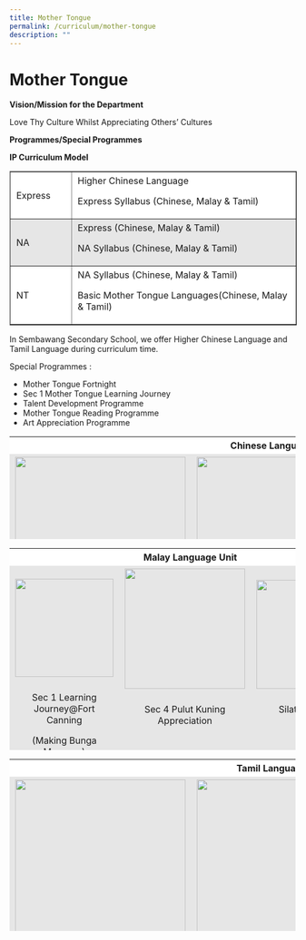 ```yaml
---
title: Mother Tongue
permalink: /curriculum/mother-tongue
description: ""
---
```

Mother Tongue
=============

**Vision/Mission for the Department**  

Love Thy Culture Whilst Appreciating Others’ Cultures

**Programmes/Special Programmes**

**IP Curriculum Model**

<table border="1" cellspacing="1" cellpadding="2" style="box-sizing: inherit; border-collapse: collapse; border-spacing: 0px; max-width: 100%; width: 538.6px;"><tbody style="box-sizing: inherit;"><tr style="box-sizing: inherit; background: rgb(255, 255, 255);"><td style="box-sizing: inherit; padding: 5px 10px; width: 94px;">Express</td><td style="box-sizing: inherit; padding: 5px 10px; width: 430.6px;">Higher Chinese Language<p style="box-sizing: inherit; font-size: 1em;"></p><p style="box-sizing: inherit; font-size: 1em;">Express Syllabus (Chinese, Malay &amp; Tamil)</p></td></tr><tr style="box-sizing: inherit; background: rgb(230, 230, 230);"><td style="box-sizing: inherit; padding: 5px 10px; width: 94px;">NA</td><td style="box-sizing: inherit; padding: 5px 10px; width: 430.6px;">Express (Chinese, Malay &amp; Tamil)<p style="box-sizing: inherit; font-size: 1em;"></p><p style="box-sizing: inherit; font-size: 1em;">NA Syllabus (Chinese, Malay &amp; Tamil)</p></td></tr><tr style="box-sizing: inherit; background: rgb(255, 255, 255);"><td style="box-sizing: inherit; padding: 5px 10px; width: 94px;">NT</td><td style="box-sizing: inherit; padding: 5px 10px; width: 430.6px;">NA Syllabus (Chinese, Malay &amp; Tamil)<p style="box-sizing: inherit; font-size: 1em;"></p><p style="box-sizing: inherit; font-size: 1em;">Basic Mother Tongue Languages(Chinese, Malay &amp; Tamil)</p></td></tr></tbody></table>

In Sembawang Secondary School, we offer Higher Chinese Language and Tamil Language during curriculum time.

Special Programmes :

*   Mother Tongue Fortnight
*   Sec 1 Mother Tongue Learning Journey
*   Talent Development Programme
*   Mother Tongue Reading Programme
*   Art Appreciation Programme

<table width="550" style="box-sizing: inherit; border-collapse: collapse; border-spacing: 0px; max-width: 100%; height: 181px;"><tbody style="box-sizing: inherit;"><tr style="box-sizing: inherit; background: rgb(255, 255, 255);"><td colspan="3" style="box-sizing: inherit; padding: 5px 10px; width: 540.8px; text-align: center;"><strong style="box-sizing: inherit; font-weight: bold;">Chinese Language Unit</strong></td></tr><tr style="box-sizing: inherit; background: rgb(230, 230, 230);"><td style="box-sizing: inherit; padding: 5px 10px; width: 176px;"><img class="alignnone size-medium wp-image-5550" src="https://sembawangsec.moe.edu.sg/wp-content/uploads/2020/11/C1-300x233.jpg" alt="" width="300" height="233" srcset="/wp-content/uploads/2020/11/C1-300x233.jpg 300w, /wp-content/uploads/2020/11/C1.jpg 543w" sizes="(max-width: 300px) 100vw, 300px" style="box-sizing: inherit; border: 0px; vertical-align: middle; max-width: 100%; height: auto; margin-bottom: 10px;"><p style="box-sizing: inherit; font-size: 1em;"></p><p style="box-sizing: inherit; font-size: 1em; text-align: center;">Learning Journey to NTU TCM Clinic</p></td><td style="box-sizing: inherit; padding: 5px 10px; width: 176.8px;"><img class="alignnone size-medium wp-image-5551" src="https://sembawangsec.moe.edu.sg/wp-content/uploads/2020/11/c2-300x233.jpg" alt="" width="300" height="233" srcset="/wp-content/uploads/2020/11/c2-300x233.jpg 300w, /wp-content/uploads/2020/11/c2.jpg 514w" sizes="(max-width: 300px) 100vw, 300px" style="box-sizing: inherit; border: 0px; vertical-align: middle; max-width: 100%; height: auto; margin-bottom: 10px;"><p style="box-sizing: inherit; font-size: 1em;"></p><p style="box-sizing: inherit; font-size: 1em; text-align: center;">Learning Journey on Traditional Cuisine</p></td><td style="box-sizing: inherit; padding: 5px 10px; width: 176.8px;"><img class="alignnone size-medium wp-image-5552" src="https://sembawangsec.moe.edu.sg/wp-content/uploads/2020/11/C3-300x230.jpg" alt="" width="300" height="230" srcset="/wp-content/uploads/2020/11/C3-300x230.jpg 300w, /wp-content/uploads/2020/11/C3.jpg 541w" sizes="(max-width: 300px) 100vw, 300px" style="box-sizing: inherit; border: 0px; vertical-align: middle; max-width: 100%; height: auto; margin-bottom: 10px;"><p style="box-sizing: inherit; font-size: 1em;"></p><p style="box-sizing: inherit; font-size: 1em; text-align: center;">Tea Appreciation Workshop</p></td></tr></tbody></table>

<table style="box-sizing: inherit; border-collapse: collapse; border-spacing: 0px; max-width: 100%; height: 356px; width: 550px;"><tbody style="box-sizing: inherit;"><tr style="box-sizing: inherit; background: rgb(255, 255, 255); height: 1.40002px;"><td colspan="3" style="box-sizing: inherit; padding: 5px 10px; width: 540.8px; height: 1.40002px; text-align: center;"><strong style="box-sizing: inherit; font-weight: bold;">Malay Language Unit</strong></td></tr><tr style="box-sizing: inherit; background: rgb(230, 230, 230); height: 54px;"><td style="box-sizing: inherit; padding: 5px 10px; width: 175.2px; height: 54px;"><img class="alignnone wp-image-5553" src="https://sembawangsec.moe.edu.sg/wp-content/uploads/2020/11/M1-300x234.jpg" alt="" width="173" height="135" srcset="/wp-content/uploads/2020/11/M1-300x234.jpg 300w, /wp-content/uploads/2020/11/M1.jpg 498w" sizes="(max-width: 173px) 100vw, 173px" style="box-sizing: inherit; border: 0px; vertical-align: middle; max-width: 100%; height: auto; margin-bottom: 10px;"><p style="box-sizing: inherit; font-size: 1em;"></p><p style="box-sizing: inherit; font-size: 1em; text-align: center;">Sec 1 Learning Journey@Fort Canning</p><p style="box-sizing: inherit; font-size: 1em; text-align: center;">(Making Bunga Manggar)</p></td><td style="box-sizing: inherit; padding: 5px 10px; width: 190.4px; height: 54px;"><img class="alignnone wp-image-5554" src="https://sembawangsec.moe.edu.sg/wp-content/uploads/2020/11/M2-300x210.jpg" alt="" width="212" height="148" srcset="/wp-content/uploads/2020/11/M2-300x210.jpg 300w, /wp-content/uploads/2020/11/M2.jpg 528w" sizes="(max-width: 212px) 100vw, 212px" style="box-sizing: inherit; border: 0px; vertical-align: middle; max-width: 100%; height: auto; margin-bottom: 10px;"><p style="box-sizing: inherit; font-size: 1em;"></p><p style="box-sizing: inherit; font-size: 1em; text-align: center;">Sec 4 Pulut Kuning Appreciation</p><p style="box-sizing: inherit; font-size: 1em;">&nbsp;</p><p style="box-sizing: inherit; font-size: 1em;">&nbsp;</p></td><td style="box-sizing: inherit; padding: 5px 10px; width: 164px; height: 54px;"><img class="alignnone wp-image-5555" src="https://sembawangsec.moe.edu.sg/wp-content/uploads/2020/11/m3-300x181.jpg" alt="" width="192" height="116" srcset="/wp-content/uploads/2020/11/m3-300x181.jpg 300w, /wp-content/uploads/2020/11/m3.jpg 568w" sizes="(max-width: 192px) 100vw, 192px" style="box-sizing: inherit; border: 0px; vertical-align: middle; max-width: 100%; height: auto; margin-bottom: 10px;"><p style="box-sizing: inherit; font-size: 1em;"></p><p style="box-sizing: inherit; font-size: 1em; text-align: center;">Silat Workshop</p><p style="box-sizing: inherit; font-size: 1em;">&nbsp;</p><p style="box-sizing: inherit; font-size: 1em;">&nbsp;</p></td></tr></tbody></table>

<table width="550" style="box-sizing: inherit; border-collapse: collapse; border-spacing: 0px; max-width: 100%; height: 303px;"><tbody style="box-sizing: inherit;"><tr style="box-sizing: inherit; background: rgb(255, 255, 255);"><td colspan="3" style="box-sizing: inherit; padding: 5px 10px; width: 540.8px; text-align: center;"><strong style="box-sizing: inherit; font-weight: bold;">Tamil Language Unit</strong></td></tr><tr style="box-sizing: inherit; background: rgb(230, 230, 230);"><td style="box-sizing: inherit; padding: 5px 10px; width: 176px;"><img class="alignnone size-medium wp-image-5560" src="https://sembawangsec.moe.edu.sg/wp-content/uploads/2020/11/T1-300x240.jpg" alt="" width="300" height="240" srcset="/wp-content/uploads/2020/11/T1-300x240.jpg 300w, /wp-content/uploads/2020/11/T1.jpg 502w" sizes="(max-width: 300px) 100vw, 300px" style="box-sizing: inherit; border: 0px; vertical-align: middle; max-width: 100%; height: auto; margin-bottom: 10px;"><p style="box-sizing: inherit; font-size: 1em;"></p><p style="box-sizing: inherit; font-size: 1em;">&nbsp;</p><p style="box-sizing: inherit; font-size: 1em;">Tying Saree Workshop</p></td><td style="box-sizing: inherit; padding: 5px 10px; width: 176.8px;"><img class="alignnone size-medium wp-image-5561" src="https://sembawangsec.moe.edu.sg/wp-content/uploads/2020/11/T2-300x211.jpg" alt="" width="300" height="211" srcset="/wp-content/uploads/2020/11/T2-300x211.jpg 300w, /wp-content/uploads/2020/11/T2.jpg 493w" sizes="(max-width: 300px) 100vw, 300px" style="box-sizing: inherit; border: 0px; vertical-align: middle; max-width: 100%; height: auto; margin-bottom: 10px;"><p style="box-sizing: inherit; font-size: 1em;"></p><p style="box-sizing: inherit; font-size: 1em;">&nbsp;</p><p style="box-sizing: inherit; font-size: 1em;">Deepavali Celebration</p></td><td style="box-sizing: inherit; padding: 5px 10px; width: 176.8px;"><img class="alignnone size-medium wp-image-5562" src="https://sembawangsec.moe.edu.sg/wp-content/uploads/2020/11/T3-300x232.jpg" alt="" width="300" height="232" srcset="/wp-content/uploads/2020/11/T3-300x232.jpg 300w, /wp-content/uploads/2020/11/T3.jpg 551w" sizes="(max-width: 300px) 100vw, 300px" style="box-sizing: inherit; border: 0px; vertical-align: middle; max-width: 100%; height: auto; margin-bottom: 10px;"><p style="box-sizing: inherit; font-size: 1em;"></p><p style="box-sizing: inherit; font-size: 1em;">Sec 1 Learning Journey @Fort Canning (Making Kolam)</p></td></tr></tbody></table>